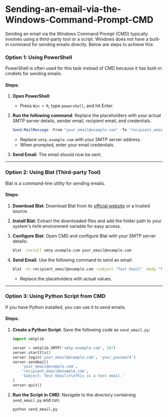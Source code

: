 # Sending-an-email-via-the-Windows-Command-Prompt-CMD

Sending an email via the Windows Command Prompt (CMD) typically involves using a third-party tool or a script. Windows does not have a built-in command for sending emails directly. Below are steps to achieve this:

### Option 1: Using PowerShell
PowerShell is often used for this task instead of CMD because it has built-in cmdlets for sending emails.

#### Steps:
1. **Open PowerShell**:
   - Press `Win + R`, type `powershell`, and hit Enter.

2. **Run the following command**:
   Replace the placeholders with your actual SMTP server details, sender email, recipient email, and credentials.

   ```powershell
   Send-MailMessage -From "your_email@example.com" -To "recipient_email@example.com" -Subject "Test Email" -Body "This is a test email" -SmtpServer "smtp.example.com" -Credential (Get-Credential) -UseSsl
   ```

   - Replace `smtp.example.com` with your SMTP server address.
   - When prompted, enter your email credentials.

3. **Send Email**:
   The email should now be sent.

---

### Option 2: Using Blat (Third-party Tool)
Blat is a command-line utility for sending emails.

#### Steps:
1. **Download Blat**:
   Download Blat from its [official website](https://www.blat.net/) or a trusted source.

2. **Install Blat**:
   Extract the downloaded files and add the folder path to your system's `PATH` environment variable for easy access.

3. **Configure Blat**:
   Open CMD and configure Blat with your SMTP server details:
   ```cmd
   blat -install smtp.example.com your_email@example.com
   ```

4. **Send Email**:
   Use the following command to send an email:
   ```cmd
   blat -to recipient_email@example.com -subject "Test Email" -body "This is a test email body." -server smtp.example.com -f your_email@example.com -u your_email_username -pw your_email_password
   ```

   - Replace the placeholders with actual values.

---

### Option 3: Using Python Script from CMD
If you have Python installed, you can use it to send emails.

#### Steps:
1. **Create a Python Script**:
   Save the following code as `send_email.py`:
   ```python
   import smtplib

   server = smtplib.SMTP('smtp.example.com', 587)
   server.starttls()
   server.login('your_email@example.com', 'your_password')
   server.sendmail(
       'your_email@example.com',
       'recipient_email@example.com',
       'Subject: Test Email\n\nThis is a test email.'
   )
   server.quit()
   ```

2. **Run the Script in CMD**:
   Navigate to the directory containing `send_email.py` and run:
   ```cmd
   python send_email.py
   ```



